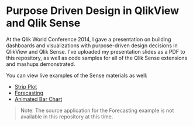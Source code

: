 # Purpose Driven Design in QlikView and Qlik Sense

At the Qlik World Conference 2014, I gave a presentation on building dashboards and visualizations with purpose-driven design decisions in QlikView and Qlik Sense. I've uploaded my presentation slides as a PDF to this repository, as well as code samples for all of the Qlik Sense extensions and mashups demonstrated.

You can view live examples of the Sense materials as well:

  - [Strip Plot]
  - [Forecasting]
  - [Animated Bar Chart]

  > Note: The source application for the Forecasting example is not available in this repository at this time.

[strip plot]: http://sense.axisgroup.com/extensions/strip_plot/strip_plot.html
[forecasting]: http://sense.axisgroup.com/extensions/forecast/forecast.html
[animated bar chart]:  http://sense.axisgroup.com/sense/app/404c87d4-515e-42f6-a6dd-4fd526bc3886/sheet/YMYLhC/state/analysis
